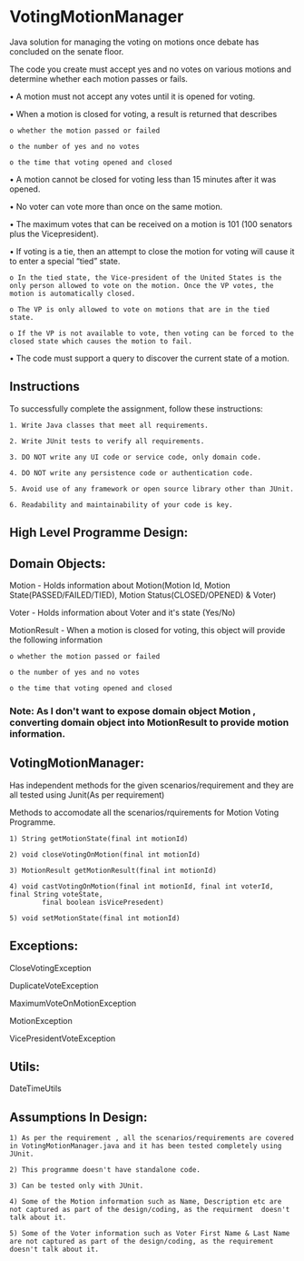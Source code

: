 # VotingMotionManager

Java solution for managing the voting on motions once debate has concluded on the senate floor.


The code you create must accept yes and no votes on various motions and determine whether each
motion passes or fails.


• A motion must not accept any votes until it is opened for voting.

• When a motion is closed for voting, a result is returned that describes
 
 	o whether the motion passed or failed
  
  	o the number of yes and no votes
  
  	o the time that voting opened and closed
  
• A motion cannot be closed for voting less than 15 minutes after it was opened.

• No voter can vote more than once on the same motion.

• The maximum votes that can be received on a motion is 101 (100 senators plus the Vicepresident).

• If voting is a tie, then an attempt to close the motion for voting will cause it to enter a special “tied” state.

  	o In the tied state, the Vice-president of the United States is the only person allowed to vote on the motion. Once the VP votes, the motion is automatically closed.
  
 	o The VP is only allowed to vote on motions that are in the tied state.
  
  	o If the VP is not available to vote, then voting can be forced to the closed state which causes the motion to fail.
  
• The code must support a query to discover the current state of a motion.


## Instructions


To successfully complete the assignment, follow these instructions:

	1. Write Java classes that meet all requirements.
	
	2. Write JUnit tests to verify all requirements.
	
	3. DO NOT write any UI code or service code, only domain code.
	
	4. DO NOT write any persistence code or authentication code.
	
	5. Avoid use of any framework or open source library other than JUnit.
	
	6. Readability and maintainability of your code is key.
	
	
	

## High Level Programme Design:



## Domain Objects:

  Motion  - Holds information about Motion(Motion Id, Motion State(PASSED/FAILED/TIED), Motion Status(CLOSED/OPENED) & Voter)
  
  Voter  - Holds information about Voter and it's state (Yes/No)
  
  MotionResult - When a motion is closed for voting, this object will provide the following information
  
  	o whether the motion passed or failed
  
  	o the number of yes and no votes
  
  	o the time that voting opened and closed
	
	
### Note: As I don't want to expose domain object Motion , converting domain object into MotionResult to provide motion information.



## VotingMotionManager: 


Has independent methods for the given scenarios/requirement and they are all tested using Junit(As per requirement)

Methods to accomodate all the scenarios/rquirements for Motion Voting Programme.


  	1) String getMotionState(final int motionId)
  
  	2) void closeVotingOnMotion(final int motionId)
  
  	3) MotionResult getMotionResult(final int motionId)
  
  	4) void castVotingOnMotion(final int motionId, final int voterId, final String voteState,
			final boolean isVicePresedent)
			
  	5) void setMotionState(final int motionId)


## Exceptions:


  CloseVotingException
  
  DuplicateVoteException
  
  MaximumVoteOnMotionException
  
  MotionException
  
  VicePresidentVoteException
  

## Utils:

  DateTimeUtils
  

## Assumptions In Design:

	1) As per the requirement , all the scenarios/requirements are covered in VotingMotionManager.java and it has been tested completely using JUnit.
	
	2) This programme doesn't have standalone code.
	
	3) Can be tested only with JUnit.
	
	4) Some of the Motion information such as Name, Description etc are not captured as part of the design/coding, as the requirment  doesn't talk about it.
	
	5) Some of the Voter information such as Voter First Name & Last Name are not captured as part of the design/coding, as the requirement doesn't talk about it.

